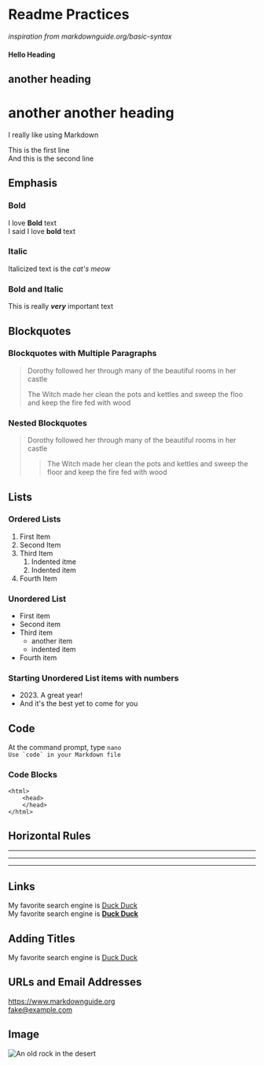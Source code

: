 # Readme Practices
*inspiration from markdownguide.org/basic-syntax*
<!---->
<!-- Heading-->
#### Hello Heading

another heading
---------------

another another heading
=======================

<!-- Paragraphs -->
<p>I really like using Markdown</p>

<!-- Line Breaks -->
<p>This is the first line<br>
And this is the second line</p>

## Emphasis
### Bold
I love **Bold** text <br>
I said I love __bold__ text

### Italic
Italicized text is the *cat's meow*

### Bold and Italic
This is really ***very*** important text

## Blockquotes
### Blockquotes with Multiple Paragraphs
> Dorothy followed her through many of the beautiful rooms in her castle
>
> The Witch made her clean the pots and kettles and sweep the floo and keep the fire fed with wood

### Nested Blockquotes
> Dorothy followed her through many of the beautiful rooms in her castle
>
>> The Witch made her clean the pots and kettles and sweep the floor and keep the fire fed with wood

## Lists
### Ordered Lists
1. First Item
2. Second Item
4. Third Item
    1. Indented itme
    4. Indented item
4. Fourth Item

### Unordered List <!-- -/*/+ -->
 - First item
 - Second item
 - Third item
    - another item
    - indented item
- Fourth item

### Starting Unordered List items with numbers
- 2023\. A great year!
- And it's the best yet to come for you

## Code
At the command prompt, type `nano` <br>
``Use `code` in your Markdown file``

### Code Blocks
    <html>
        <head>
        </head>
    </html>

## Horizontal Rules
******
------------
_____________

## Links
My favorite search engine is [Duck Duck](https://duckduckgo.com) <br>
My favorite search engine is **[Duck Duck](https://duckduckgo.com)**

## Adding Titles
My favorite search engine is [Duck Duck](https://duckduckgo.com "The best search engine for privacy")

## URLs and Email Addresses
<!-- To turn a URL or email address into a link, enclose it in angle brackets-->
<https://www.markdownguide.org> <br>
<fake@example.com> <br>

## Image
![An old rock in the desert](https://placekitten.com/200/287)


